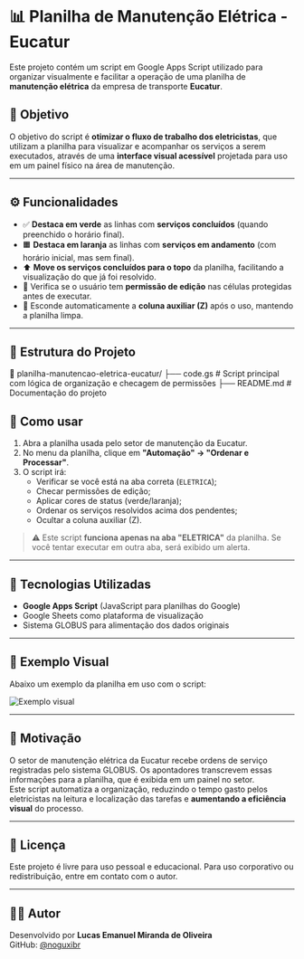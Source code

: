 # 📊 Planilha de Manutenção Elétrica - Eucatur

Este projeto contém um script em Google Apps Script utilizado para organizar visualmente e facilitar a operação de uma planilha de **manutenção elétrica** da empresa de transporte **Eucatur**.

## 🔧 Objetivo

O objetivo do script é **otimizar o fluxo de trabalho dos eletricistas**, que utilizam a planilha para visualizar e acompanhar os serviços a serem executados, através de uma **interface visual acessível** projetada para uso em um painel físico na área de manutenção.

---

## ⚙️ Funcionalidades

- ✅ **Destaca em verde** as linhas com **serviços concluídos** (quando preenchido o horário final).
- 🟧 **Destaca em laranja** as linhas com **serviços em andamento** (com horário inicial, mas sem final).
- ⬆️ **Move os serviços concluídos para o topo** da planilha, facilitando a visualização do que já foi resolvido.
- 🔐 Verifica se o usuário tem **permissão de edição** nas células protegidas antes de executar.
- 🧹 Esconde automaticamente a **coluna auxiliar (Z)** após o uso, mantendo a planilha limpa.

---

## 📁 Estrutura do Projeto

📂 planilha-manutencao-eletrica-eucatur/
├── code.gs # Script principal com lógica de organização e checagem de permissões
├── README.md # Documentação do projeto

## 🚀 Como usar

1. Abra a planilha usada pelo setor de manutenção da Eucatur.
2. No menu da planilha, clique em **"Automação" → "Ordenar e Processar"**.
3. O script irá:
   - Verificar se você está na aba correta (`ELETRICA`);
   - Checar permissões de edição;
   - Aplicar cores de status (verde/laranja);
   - Ordenar os serviços resolvidos acima dos pendentes;
   - Ocultar a coluna auxiliar (Z).

> ⚠️ Este script **funciona apenas na aba "ELETRICA"** da planilha. Se você tentar executar em outra aba, será exibido um alerta.

---

## 🧠 Tecnologias Utilizadas

- **Google Apps Script** (JavaScript para planilhas do Google)
- Google Sheets como plataforma de visualização
- Sistema GLOBUS para alimentação dos dados originais

---

## 🧩 Exemplo Visual

Abaixo um exemplo da planilha em uso com o script:

![Exemplo visual](caminho/para/imagem.png) <!-- substitua pelo caminho correto da imagem no GitHub -->

---

## 📌 Motivação

O setor de manutenção elétrica da Eucatur recebe ordens de serviço registradas pelo sistema GLOBUS. Os apontadores transcrevem essas informações para a planilha, que é exibida em um painel no setor.  
Este script automatiza a organização, reduzindo o tempo gasto pelos eletricistas na leitura e localização das tarefas e **aumentando a eficiência visual** do processo.

---

## 📄 Licença

Este projeto é livre para uso pessoal e educacional. Para uso corporativo ou redistribuição, entre em contato com o autor.

---

## 👨‍💻 Autor

Desenvolvido por **Lucas Emanuel Miranda de Oliveira**  
GitHub: [@noguxibr](https://github.com/noguxibr)
